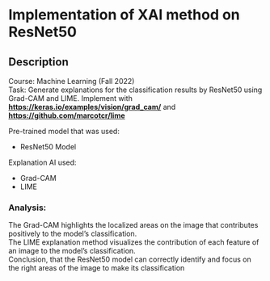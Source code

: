 # Implementation of XAI method on ResNet50
## Description
Course: Machine Learning (Fall 2022) <br />
Task: Generate explanations for the classification results by ResNet50 using Grad-CAM and LIME. Implement with **https://keras.io/examples/vision/grad_cam/** and **https://github.com/marcotcr/lime**
  
  
Pre-trained model that was used:  
- ResNet50 Model


Explanation AI used:  
- Grad-CAM
- LIME


### Analysis:
The Grad-CAM highlights the localized areas on the image that contributes positively to the model’s classification. <br />
The LIME explanation method visualizes the contribution of each feature of an image to the model’s classification. <br />
Conclusion, that the ResNet50 model can correctly identify and focus on the right areas of the image to make its classification

